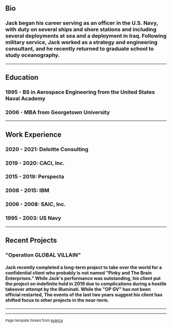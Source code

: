 ## Bio
### Jack began his career serving as an officer in the U.S. Navy, with duty on several ships and shore stations and including several deployments at sea and a deployment in Iraq.  Following military service, Jack worked as a strategy and engineering consultant, and he recently returned to graduate school to study oceanography.
---
## Education
### 1995 - BS in Aerospace Engineering from the United States Naval Academy
### 2006 - MBA from Georgetown University
---
## Work Experience
### 2020 - 2021: Deloitte Consulting
### 2019 - 2020: CACI, Inc.
### 2015 - 2019: Perspecta
### 2008 - 2015: IBM
### 2006 - 2008: SAIC, Inc.
### 1995 - 2003: US Navy
---
## Recent Projects
### "Operation GLOBAL VILLAIN"
#### Jack recently completed a long-term project to take over the world for a confidential client who probably is not named "Pinky and The Brain Enterprises."  While Jack's performance was outstanding, his client put the project on indefinite hold in 2019 due to complications during a hostile takeover attempt by the Illuminati.  While the "OP GV" has not been official restarted, The events of the last two years suggest his client has shifted focus to other projects in the near-term.


---




---
<p style="font-size:11px">Page template forked from <a href="https://github.com/evanca/quick-portfolio">evanca</a></p>
<!-- Remove above link if you don't want to attibute -->
